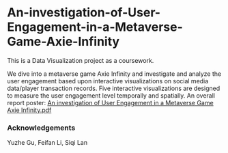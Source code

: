 # An-investigation-of-User-Engagement-in-a-Metaverse-Game-Axie-Infinity

This is a Data Visualization project as a coursework.

We dive into a metaverse game Axie Infinity and investigate and analyze the user engagement based upon interactive visualizations on social media data/player transaction records. Five interactive visualizations are designed to measure the user engagement level temporally and spatially. An overall report poster: [An investigation of User Engagement in a Metaverse Game Axie Infinity.pdf](https://github.com/Tracy-30/An-investigation-of-User-Engagement-in-a-Metaverse-Game-Axie-Infinity/files/9719494/An.investigation.of.User.Engagement.in.a.Metaverse.Game.Axie.Infinity.pdf)

### Acknowledgements

Yuzhe Gu, Feifan Li, Siqi Lan
